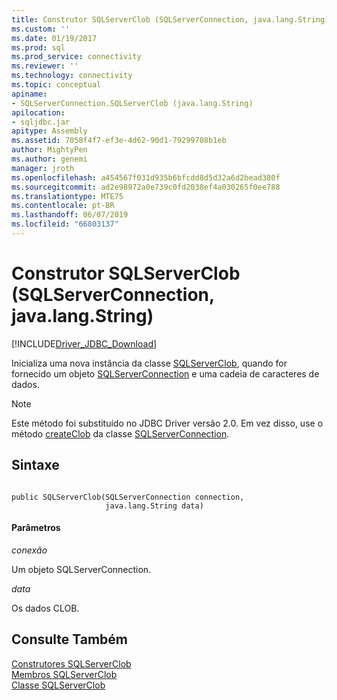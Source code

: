 ```yaml
---
title: Construtor SQLServerClob (SQLServerConnection, java.lang.String) | Microsoft Docs
ms.custom: ''
ms.date: 01/19/2017
ms.prod: sql
ms.prod_service: connectivity
ms.reviewer: ''
ms.technology: connectivity
ms.topic: conceptual
apiname:
- SQLServerConnection.SQLServerClob (java.lang.String)
apilocation:
- sqljdbc.jar
apitype: Assembly
ms.assetid: 7058f4f7-ef3e-4d62-90d1-79299708b1eb
author: MightyPen
ms.author: genemi
manager: jroth
ms.openlocfilehash: a454567f031d935b6bfcdd8d5d32a6d2bead380f
ms.sourcegitcommit: ad2e98972a0e739c0fd2038ef4a030265f0ee788
ms.translationtype: MTE75
ms.contentlocale: pt-BR
ms.lasthandoff: 06/07/2019
ms.locfileid: "66803137"
---
```

# <a name="sqlserverclob-constructor-sqlserverconnection-javalangstring"></a>Construtor SQLServerClob (SQLServerConnection, java.lang.String)
[!INCLUDE[Driver_JDBC_Download](../../../includes/driver_jdbc_download.md)]

  Inicializa uma nova instância da classe [SQLServerClob](../../../connect/jdbc/reference/sqlserverclob-class.md), quando for fornecido um objeto [SQLServerConnection](../../../connect/jdbc/reference/sqlserverconnection-class.md) e uma cadeia de caracteres de dados.  
  
> [!NOTE]  
>  Este método foi substituído no JDBC Driver versão 2.0. Em vez disso, use o método [createClob](../../../connect/jdbc/reference/createclob-method-sqlserverconnection.md) da classe [SQLServerConnection](../../../connect/jdbc/reference/sqlserverconnection-class.md).  
  
## <a name="syntax"></a>Sintaxe  
  
```  
  
public SQLServerClob(SQLServerConnection connection,  
                     java.lang.String data)  
```  
  
#### <a name="parameters"></a>Parâmetros  
 *conexão*  
  
 Um objeto SQLServerConnection.  
  
 *data*  
  
 Os dados CLOB.  
  
## <a name="see-also"></a>Consulte Também  
 [Construtores SQLServerClob](../../../connect/jdbc/reference/sqlserverclob-constructors.md)   
 [Membros SQLServerClob](../../../connect/jdbc/reference/sqlserverclob-members.md)   
 [Classe SQLServerClob](../../../connect/jdbc/reference/sqlserverclob-class.md)  
  
  
